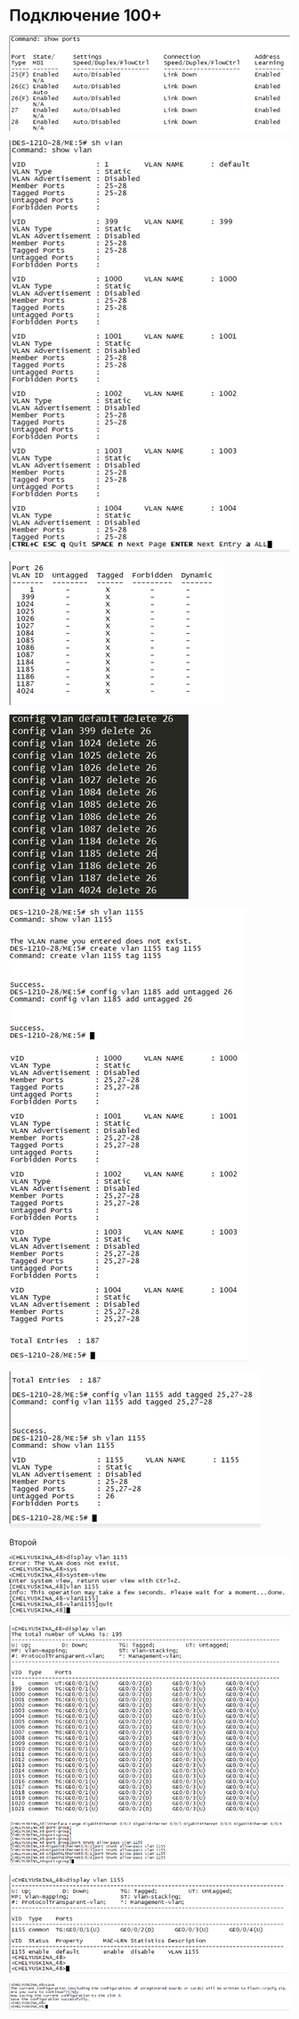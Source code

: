 # Подключение 100+

![](../../.gitbook/assets/image%20%286%29.png)

![](../../.gitbook/assets/image%20%2818%29.png)

![](../../.gitbook/assets/image%20%2836%29.png)

![](../../.gitbook/assets/image%20%2820%29.png)

![](../../.gitbook/assets/image%20%2844%29.png)



![](../../.gitbook/assets/image%20%2810%29.png)

![](../../.gitbook/assets/image%20%2826%29.png)

Второй

![](../../.gitbook/assets/image%20%2843%29.png)

![](../../.gitbook/assets/image%20%287%29.png)

![](../../.gitbook/assets/image%20%283%29.png)

![](../../.gitbook/assets/image%20%2849%29.png)

![](../../.gitbook/assets/image%20%2829%29.png)





